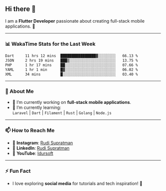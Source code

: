## Hi there 👋

I am a **Flutter Developer** passionate about creating full-stack mobile applications. 🚀

---

### 📊 WakaTime Stats for the Last Week
<!--START_SECTION:waka-->

```txt
Dart     11 hrs 12 mins  ████████████████▓░░░░░░░░   66.13 %
JSON     2 hrs 19 mins   ███▒░░░░░░░░░░░░░░░░░░░░░   13.75 %
PHP      1 hr 17 mins    ██░░░░░░░░░░░░░░░░░░░░░░░   07.66 %
YAML     1 hr 1 min      █▓░░░░░░░░░░░░░░░░░░░░░░░   06.02 %
XML      34 mins         █░░░░░░░░░░░░░░░░░░░░░░░░   03.40 %
```

<!--END_SECTION:waka-->

---

### 🌱 About Me
- 🔭 I’m currently working on **full-stack mobile applications**.
- 🌱 I’m currently learning:  
  `Laravel` | `Dart` | `Filament` | `Rust` | `Golang` | `Node.js`

---

### 📫 How to Reach Me
- 💬 **Instagram**: [Rudi Supratman](https://www.instagram.com/rudisupratman97)  
- 💼 **LinkedIn**: [Rudi Supratman](https://www.linkedin.com/in/rudi-supratman-324233281)  
- 🎥 **YouTube**: [Idursoft](https://www.youtube.com/@adde5863)

---

### ⚡ Fun Fact
- I love exploring **social media** for tutorials and tech inspiration! 🎥
